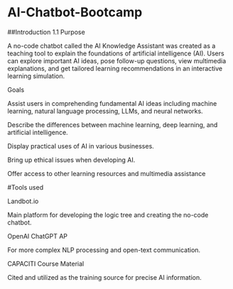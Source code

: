 # AI-Chatbot-Bootcamp

##Introduction 
1.1 Purpose 

A no-code chatbot called the AI Knowledge Assistant was created as a teaching tool to explain the foundations of artificial intelligence (AI). Users can explore important AI ideas, pose follow-up questions, view multimedia explanations, and get tailored learning recommendations in an interactive learning simulation. 

Goals 

Assist users in comprehending fundamental AI ideas including machine learning, natural language processing, LLMs, and neural networks. 

Describe the differences between machine learning, deep learning, and artificial intelligence. 

Display practical uses of AI in various businesses. 

Bring up ethical issues when developing AI. 

Offer access to other learning resources and multimedia assistance 


#Tools used


Landbot.io 

Main platform for developing the logic tree and creating the no-code chatbot. 


OpenAI ChatGPT AP 

For more complex NLP processing and open-text communication. 

 

CAPACITI Course Material 

Cited and utilized as the training source for precise AI information. 

 


